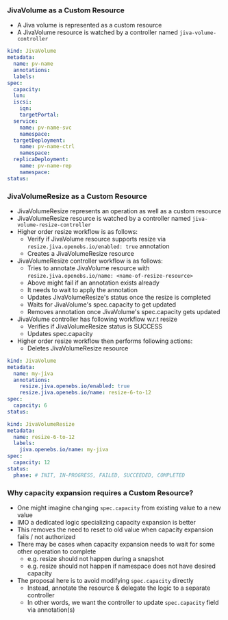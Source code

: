 ### JivaVolume as a Custom Resource
- A Jiva volume is represented as a custom resource
- A JivaVolume resource is watched by a controller named `jiva-volume-controller`

```yaml
kind: JivaVolume
metadata:
  name: pv-name
  annotations:
  labels:
spec:
  capacity:
  lun:
  iscsi:
    iqn:
    targetPortal:
  service:
    name: pv-name-svc
    namespace:
  targetDeployment:
    name: pv-name-ctrl
    namespace:
  replicaDeployment:
    name: pv-name-rep
    namespace:
status:
```

### JivaVolumeResize as a Custom Resource
- JivaVolumeResize represents an operation as well as a custom resource
- JivaVolumeResize resource is watched by a controller named `jiva-volume-resize-controller`
- Higher order resize workflow is as follows:
  - Verify if JivaVolume resource supports resize via `resize.jiva.openebs.io/enabled: true` annotation
  - Creates a JivaVolumeResize resource
- JivaVolumeResize controller workflow is as follows:
  - Tries to annotate JivaVolume resource with `resize.jiva.openebs.io/name: <name-of-resize-resource>`
  - Above might fail if an annotation exists already
  - It needs to wait to apply the annotation
  - Updates JivaVolumeResize's status once the resize is completed
  - Waits for JivaVolume's spec.capacity to get updated
  - Removes annotation once JivaVolume's spec.capacity gets updated
- JivaVolume controller has following workflow w.r.t resize
  - Verifies if JivaVolumeResize status is SUCCESS
  - Updates spec.capacity
- Higher order resize workflow then performs following actions:
  - Deletes JivaVolumeResize resource

```yaml
kind: JivaVolume
metadata:
  name: my-jiva
  annotations:
    resize.jiva.openebs.io/enabled: true
    resize.jiva.openebs.io/name: resize-6-to-12
spec:
  capacity: 6
status:
```

```yaml
kind: JivaVolumeResize
metadata:
  name: resize-6-to-12
  labels:
    jiva.openebs.io/name: my-jiva
spec:
  capacity: 12
status:
  phase: # INIT, IN-PROGRESS, FAILED, SUCCEEDED, COMPLETED
```

### Why capacity expansion requires a Custom Resource?
- One might imagine changing `spec.capacity` from existing value to a new value
- IMO a dedicated logic specializing capacity expansion is better
- This removes the need to reset to old value when capacity expansion fails / not authorized
- There may be cases when capacity expansion needs to wait for some other operation to complete
  - e.g. resize should not happen during a snapshot
  - e.g. resize should not happen if namespace does not have desired capacity
- The proposal here is to avoid modifying `spec.capacity` directly
  - Instead, annotate the resource & delegate the logic to a separate controller
  - In other words, we want the controller to update `spec.capacity` field via annotation(s)
